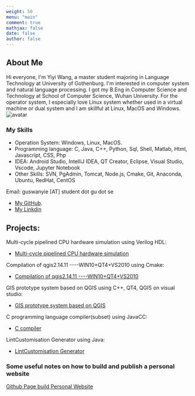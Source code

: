 ```yaml
---
weight: 50
menu: "main"
comment: true
mathjax: false
date: false
author: false
---
```

## About Me
Hi everyone, I'm Yiyi Wang, a master student majoring in Language Technology at University of Gothenburg. I'm interested in computer system and natural language processing. I got my B.Eng in Computer Science and Technology at School of Computer Science, Wuhan University. For the operator system, I especially love Linux system whether used in a virtual machine or dual system and I am skillful at Linux, MacOS and Windows.
![avatar](https://braveoneone.github.io/me.jpeg)
### My Skills
* Operation System: Windows, Linux, MacOS.
* Programming language: C, Java, C++, Python, Sql, Shell, Matlab, Html, Javascript, CSS, Php
* IDEA: Android Studio, IntelliJ IDEA, QT Creator, Eclipse, Visual Studio, Vscode, Jupyter Notebook
* Other Skills: SVN, PgAdmin, Tomcat, Node.js, Cmake, Git, Anaconda, Ubuntu, RedHat, CentOS

Email: guswanyie [AT] student dot gu dot se
* [My GitHub](https://github.com/Braveoneone).
* [My Linkdin](https://www.linkedin.com/in/yiyi-wang-0551b7179/)

## Projects:
Multi-cycle pipelined CPU hardware simulation using Verilog HDL:

* [Multi-cycle pipelined CPU hardware simulation](https://braveoneone.github.io/cpuVHDL.pdf)

<!-- ![Multi-cycle pipelined CPU hardware simulation](https://braveoneone.github.io/cpuVHDL.pdf) -->
Compilation of qgis2.14.11 ----WIN10+QT4+VS2010 using Cmake:

* [Compilation of qgis2.14.11 ----WIN10+QT4+VS2010](https://braveoneone.github.io/GIS11.pdf)

<!-- ![Compilation of qgis2.14.11 ----WIN10+QT4+VS2010](https://braveoneone.github.io/GIS11.pdf) -->
GIS prototype system based on QGIS using C++, QT4, QGIS on visual studio:

* [GIS prototype system based on QGIS](https://braveoneone.github.io/GIS12.pdf)

<!-- ![GIS prototype system based on QGIS](https://braveoneone.github.io/GIS12.pdf) -->
C programming language compiler(subset) using JavaCC:

* [C compiler](https://braveoneone.github.io/javacc.pdf)

<!-- ![C compiler](https://braveoneone.github.io/javacc.pdf) -->
LintCustomisation Generator using Java:

* [LintCustomisation Generator](https://github.com/Braveoneone/LintCustomisation/tree/main)
<!-- ![LintCustomisation Generator](https://github.com/Braveoneone/LintCustomisation/tree/main) -->

### Some useful notes on how to build and publish a personal website
[Github Page build Personal Website](https://braveoneone.github.io/post/github-hugo/)

